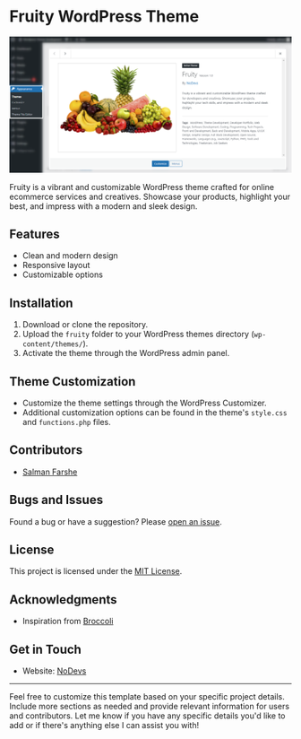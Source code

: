 # Fruity WordPress Theme

![Fruity Theme](/img/Readme.png)

Fruity is a vibrant and customizable WordPress theme crafted for online ecommerce services and creatives. Showcase your products, highlight your best, and impress with a modern and sleek design.

## Features

- Clean and modern design
- Responsive layout
- Customizable options

## Installation

1. Download or clone the repository.
2. Upload the `fruity` folder to your WordPress themes directory (`wp-content/themes/`).
3. Activate the theme through the WordPress admin panel.

## Theme Customization

- Customize the theme settings through the WordPress Customizer.
- Additional customization options can be found in the theme's `style.css` and `functions.php` files.

## Contributors

- [Salman Farshe](https://github.com/SalmanFarshe)

## Bugs and Issues

Found a bug or have a suggestion? Please [open an issue](https://github.com/nodevs/Fruity-WordPress/issues).

## License

This project is licensed under the [MIT License](LICENSE).

## Acknowledgments

- Inspiration from [Broccoli](https://tunatheme.com/tf/html/broccoli-preview/broccoli/)

## Get in Touch

- Website: [NoDevs](https://nodevs.org/)
---

Feel free to customize this template based on your specific project details. Include more sections as needed and provide relevant information for users and contributors. Let me know if you have any specific details you'd like to add or if there's anything else I can assist you with!
